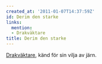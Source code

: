 ```yaml
---
created_at: '2011-01-07T14:37:59Z'
id: Derim den starke
links:
  mention:
  - Drakväktare
title: Derim den starke
---
```


[Drakväktare], känd för sin vilja av järn.

  [Drakväktare]: Drakväktare
